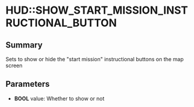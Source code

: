 # HUD::SHOW_START_MISSION_INSTRUCTIONAL_BUTTON

## Summary
Sets to show or hide the "start mission" instructional buttons on the map screen

## Parameters
* **BOOL** value: Whether to show or not